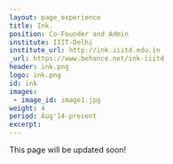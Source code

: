```yaml
---
layout: page_experience
title: Ink.
position: Co-Founder and Admin
institute: IIIT-Delhi
institute_url: http://ink.iiitd.edu.in
_url: https://www.behance.net/ink-iiitd
header: ink.png
logo: ink.png
id: ink
images:
 - image_id: image1.jpg
weight: 4
period: Aug'14-present
excerpt: 
---
```

This page will be updated soon!